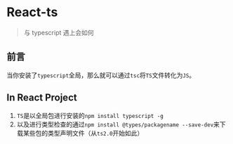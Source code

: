 # React-ts
> 与 typescript 遇上会如何

## 前言

当你安装了`typescript`全局，那么就可以通过`tsc`将`TS`文件转化为`JS`。

## In React Project

1. `TS`是以全局包进行安装的`npm install typescript -g`
2. 以及进行类型检查的通过`npm install @types/packagename --save-dev`来下载某些包的类型声明文件（从`ts2.0`开始如此）
